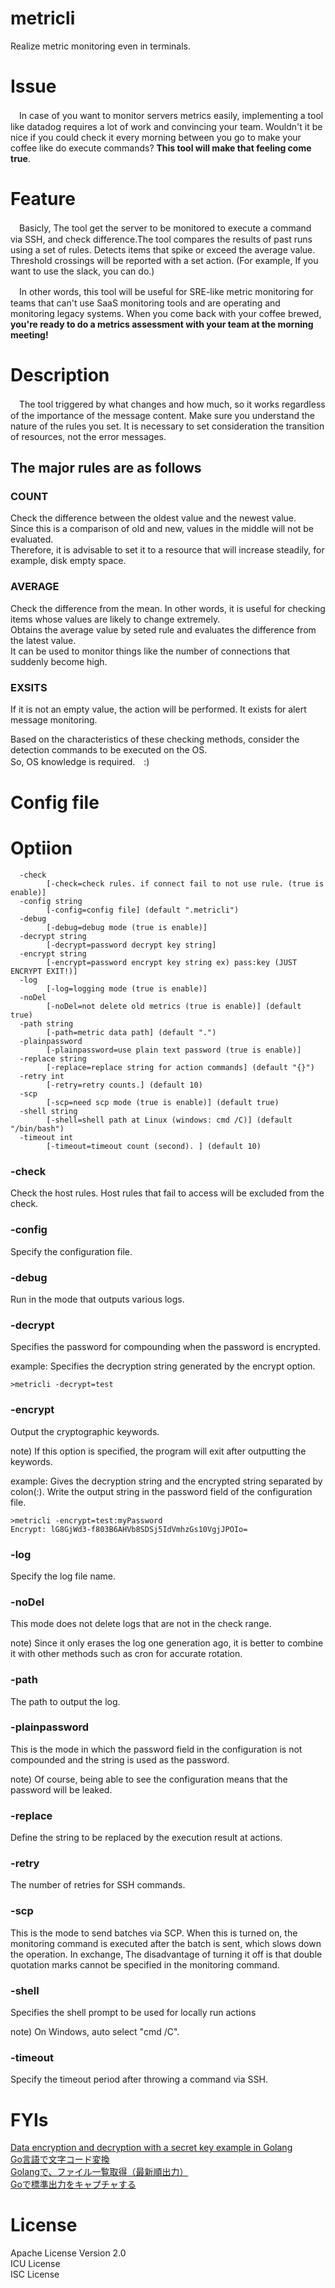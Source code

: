 # metricli

Realize metric monitoring even in terminals.

# Issue

　In case of you want to monitor servers metrics easily, implementing a tool like datadog requires a lot of work and convincing your team. Wouldn't it be nice if you could check it every morning between you go to make your coffee like do execute commands? **This tool will make that feeling come true**.

# Feature

　Basicly, The tool get the server to be monitored to execute a command via SSH, and check difference.The tool compares the results of past runs using a set of rules. Detects items that spike or exceed the average value. Threshold crossings will be reported with a set action.
(For example, If you want to use the slack, you can do.)

　In other words, this tool will be useful for SRE-like metric monitoring for teams that can't use SaaS monitoring tools and are operating and monitoring legacy systems. When you come back with your coffee brewed, **you're ready to do a metrics assessment with your team at the morning meeting!**

# Description

　The tool triggered by what changes and how much, so it works regardless of the importance of the message content. Make sure you understand the nature of the rules you set. It is necessary to set consideration the transition of resources, not the error messages.

## The major rules are as follows

### COUNT
Check the difference between the oldest value and the newest value.<br>
Since this is a comparison of old and new, values in the middle will not be evaluated.<br>
Therefore, it is advisable to set it to a resource that will increase steadily, for example, disk empty space.<br>

### AVERAGE
Check the difference from the mean. In other words, it is useful for checking items whose values are likely to change extremely.<br>
Obtains the average value by seted rule and evaluates the difference from the latest value.<br>
It can be used to monitor things like the number of connections that suddenly become high.<br>

### EXSITS
If it is not an empty value, the action will be performed. It exists for alert message monitoring.<br>

Based on the characteristics of these checking methods, consider the detection commands to be executed on the OS.<br>
So, OS knowledge is required.　:)

# Config file

# Optiion

```
  -check
        [-check=check rules. if connect fail to not use rule. (true is enable)]
  -config string
        [-config=config file] (default ".metricli")
  -debug
        [-debug=debug mode (true is enable)]
  -decrypt string
        [-decrypt=password decrypt key string]
  -encrypt string
        [-encrypt=password encrypt key string ex) pass:key (JUST ENCRYPT EXIT!)]
  -log
        [-log=logging mode (true is enable)]
  -noDel
        [-noDel=not delete old metrics (true is enable)] (default true)
  -path string
        [-path=metric data path] (default ".")
  -plainpassword
        [-plainpassword=use plain text password (true is enable)]
  -replace string
        [-replace=replace string for action commands] (default "{}")
  -retry int
        [-retry=retry counts.] (default 10)
  -scp
        [-scp=need scp mode (true is enable)] (default true)
  -shell string
        [-shell=shell path at Linux (windows: cmd /C)] (default "/bin/bash")
  -timeout int
        [-timeout=timeout count (second). ] (default 10)
```

### -check

Check the host rules. Host rules that fail to access will be excluded from the check.

### -config

Specify the configuration file.

### -debug

Run in the mode that outputs various logs.

### -decrypt

Specifies the password for compounding when the password is encrypted.

example:
Specifies the decryption string generated by the encrypt option.

```
>metricli -decrypt=test
```

### -encrypt

Output the cryptographic keywords.

note) If this option is specified, the program will exit after outputting the keywords.

example:
Gives the decryption string and the encrypted string separated by colon(:).
Write the output string in the password field of the configuration file.

```
>metricli -encrypt=test:myPassword
Encrypt: lG8GjWd3-f803B6AHVb8SDSj5IdVmhzGs10VgjJPOIo=
```

### -log

Specify the log file name.

### -noDel

This mode does not delete logs that are not in the check range.

note) Since it only erases the log one generation ago, it is better to combine it with other methods such as cron for accurate rotation.

### -path

The path to output the log.

### -plainpassword

This is the mode in which the password field in the configuration is not compounded and the string is used as the password.

note) Of course, being able to see the configuration means that the password will be leaked.

### -replace

Define the string to be replaced by the execution result at actions.

### -retry

The number of retries for SSH commands.

### -scp

This is the mode to send batches via SCP. When this is turned on, the monitoring command is executed after the batch is sent, which slows down the operation.
In exchange, The disadvantage of turning it off is that double quotation marks cannot be specified in the monitoring command.

### -shell

Specifies the shell prompt to be used for locally run actions

note) On Windows, auto select "cmd /C".

### -timeout

Specify the timeout period after throwing a command via SSH.

# FYIs

[Data encryption and decryption with a secret key example in Golang](http://www.inanzzz.com/index.php/post/f3pe/data-encryption-and-decryption-with-a-secret-key-in-golang)<br>
[Go言語で文字コード変換](https://qiita.com/uchiko/items/1810ddacd23fd4d3c934)<br>
[Golangで、ファイル一覧取得（最新順出力）](https://qiita.com/shinofara/items/e5e78e6864a60dc851a6)<br>
[Goで標準出力をキャプチャする](https://journal.lampetty.net/entry/capturing-stdout-in-golang)<br>

# License

Apache License Version 2.0<br>
ICU License<br>
ISC License<br>
